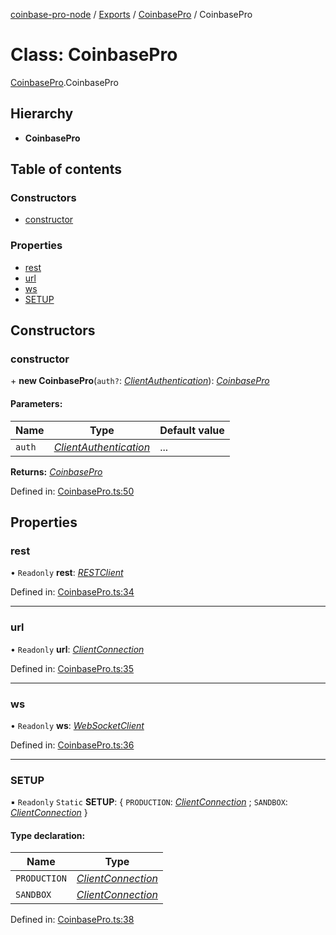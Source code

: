 [coinbase-pro-node](../README.md) / [Exports](../modules.md) / [CoinbasePro](../modules/coinbasepro.md) / CoinbasePro

# Class: CoinbasePro

[CoinbasePro](../modules/coinbasepro.md).CoinbasePro

## Hierarchy

- **CoinbasePro**

## Table of contents

### Constructors

- [constructor](coinbasepro.coinbasepro-1.md#constructor)

### Properties

- [rest](coinbasepro.coinbasepro-1.md#rest)
- [url](coinbasepro.coinbasepro-1.md#url)
- [ws](coinbasepro.coinbasepro-1.md#ws)
- [SETUP](coinbasepro.coinbasepro-1.md#setup)

## Constructors

### constructor

\+ **new CoinbasePro**(`auth?`: [_ClientAuthentication_](../modules/coinbasepro.md#clientauthentication)): [_CoinbasePro_](coinbasepro.coinbasepro-1.md)

#### Parameters:

| Name   | Type                                                                     | Default value |
| ------ | ------------------------------------------------------------------------ | ------------- |
| `auth` | [_ClientAuthentication_](../modules/coinbasepro.md#clientauthentication) | ...           |

**Returns:** [_CoinbasePro_](coinbasepro.coinbasepro-1.md)

Defined in: [CoinbasePro.ts:50](https://github.com/bennycode/coinbase-pro-node/blob/ac883aa/src/CoinbasePro.ts#L50)

## Properties

### rest

• `Readonly` **rest**: [_RESTClient_](client/restclient.restclient.md)

Defined in: [CoinbasePro.ts:34](https://github.com/bennycode/coinbase-pro-node/blob/ac883aa/src/CoinbasePro.ts#L34)

---

### url

• `Readonly` **url**: [_ClientConnection_](../interfaces/coinbasepro.clientconnection.md)

Defined in: [CoinbasePro.ts:35](https://github.com/bennycode/coinbase-pro-node/blob/ac883aa/src/CoinbasePro.ts#L35)

---

### ws

• `Readonly` **ws**: [_WebSocketClient_](client/websocketclient.websocketclient.md)

Defined in: [CoinbasePro.ts:36](https://github.com/bennycode/coinbase-pro-node/blob/ac883aa/src/CoinbasePro.ts#L36)

---

### SETUP

▪ `Readonly` `Static` **SETUP**: { `PRODUCTION`: [_ClientConnection_](../interfaces/coinbasepro.clientconnection.md) ; `SANDBOX`: [_ClientConnection_](../interfaces/coinbasepro.clientconnection.md) }

#### Type declaration:

| Name         | Type                                                                |
| ------------ | ------------------------------------------------------------------- |
| `PRODUCTION` | [_ClientConnection_](../interfaces/coinbasepro.clientconnection.md) |
| `SANDBOX`    | [_ClientConnection_](../interfaces/coinbasepro.clientconnection.md) |

Defined in: [CoinbasePro.ts:38](https://github.com/bennycode/coinbase-pro-node/blob/ac883aa/src/CoinbasePro.ts#L38)
